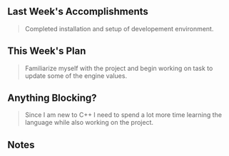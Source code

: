 ## Last Week's Accomplishments

> Completed installation and setup of developement environment.

## This Week's Plan

> Familiarize myself with the project and begin working on task to update some of the engine values.
> 

## Anything Blocking?

> Since I am new to C++ I need to spend a lot more time learning the language while also working on the project.

## Notes

> 
